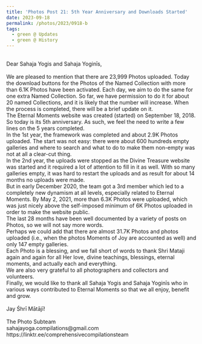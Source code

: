 ```yaml
---
title: 'Photos Post 21: 5th Year Anniversary and Downloads Started'
date: 2023-09-18
permalink: /photos/2023/0918-b
tags:
  - green @ Updates
  - green @ History
---
```


<p>
<br>
Dear Sahaja Yogis and Sahaja Yoginīs,<br>
<br>
We are pleased to mention that there are 23,999 Photos uploaded. Today the download buttons for the Photos of the Named Collection with more than 6.1K Photos have been activated. Each day, we aim to do the same for one extra Named Collection. So far, we have permission to do it for about 20 named Collections, and it is likely that the number will increase. When the process is completed, there will be a brief update on it.<br>
The Eternal Moments website was created (started) on September 18, 2018. So today is its 5th anniversary. As such, we feel the need to write a few lines on the 5 years completed.<br>
In the 1st year, the framework was completed and about 2.9K Photos uploaded. The start was not easy: there were about 600 hundreds empty galleries and where to search and what to do to make them non-empty was not at all a clear-cut thing.<br>
In the 2nd year, the uploads were stopped as the Divine Treasure website was started and it required a lot of attention to fill in it as well. With so many galleries empty, it was hard to restart the uploads and as result for about 14 months no uploads were made.<br>
But in early December 2020, the team got a 3rd member which led to a completely new dynamism at all levels, especially related to Eternal Moments. By May 2, 2021, more than 6.3K Photos were uploaded, which was just nicely above the self-imposed minimum of 6K Photos uploaded in order to make the website public.<br>
The last 28 months have been well documented by a variety of posts on Photos, so we will not say more words.<br>
Perhaps we could add that there are almost 31.7K Photos and photos uploaded (i.e., when the photos Moments of Joy are accounted as well) and only 147 empty galleries.<br>
Each Photo is a blessing, and we fall short of words to thank Shri Mataji again and again for all Her love, divine teachings, blessings,  eternal moments, and actually each and everything.<br>
We are also very grateful to all photographers and collectors and volunteers.<br>
Finally, we would like to thank all Sahaja Yogis and Sahaja Yoginīs who in various ways contributed to Eternal Moments so that we all enjoy, benefit and grow.<br>
<br>
Jay Śhrī Mātājī!<br>
<br>
The Photo Subteam<br>
sahajayoga.compilations@gmail.com<br>
https://linktr.ee/comprehensivecompilationsteam<br>
</p>